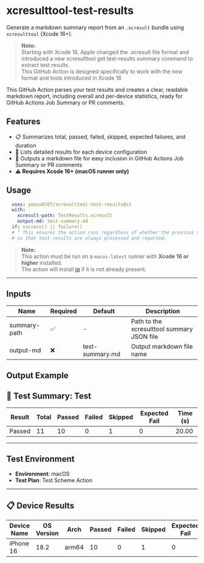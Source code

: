 # xcresulttool-test-results

Generate a markdown summary report from an `.xcresult` bundle using `xcresulttool` (Xcode 16+).

> **Note:**<br/>
> Starting with Xcode 16, Apple changed the .xcresult file format and introduced a new xcresulttool get test-results summary command to extract test results.<br/>
> This GitHub Action is designed specifically to work with the new format and tools introduced in Xcode 16

This GitHub Action parses your test results and creates a clear, readable markdown report, including overall and per-device statistics, ready for GitHub Actions Job Summary or PR comments.

## Features

- 📋 Summarizes total, passed, failed, skipped, expected failures, and duration
- 📱 Lists detailed results for each device configuration
- 📝 Outputs a markdown file for easy inclusion in GitHub Actions Job Summary or PR comments
- ⚠️ **Requires Xcode 16+ (macOS runner only)**

## Usage

```yaml
  uses: yeosu0107/xcresulttool-test-results@v1
  with:
    xcresult-path: TestResults.xcresult
    output-md: test-summary.md
  if: success() || failure()
  # ^ This ensures the action runs regardless of whether the previous test step passes or fails,
  # so that test results are always processed and reported.
```

> **Note:**<br/>
> This action must be run on a `macos-latest` runner with **Xcode 16 or higher** installed.<br/>
> The action will install [jq](https://stedolan.github.io/jq/) if it is not already present.

---

## Inputs

| Name         | Required | Default           | Description                                      |
|--------------|----------|-------------------|--------------------------------------------------|
| summary-path | ✅       | -                 | Path to the xcresulttool summary JSON file       |
| output-md    | ❌       | test-summary.md   | Output markdown file name                        |

## Output Example
## 🧪 Test Summary: Test

| Result | Total | Passed | Failed | Skipped | Expected Fail | Time (s) |
|--------|-------|--------|--------|---------|--------------|----------|
| Passed | 11    | 10     | 0      | 1       | 0            | 20.00    |

---

## Test Environment

- **Environment**: macOS
- **Test Plan**: Test Scheme Action

---

## 📋 Device Results

| Device Name | OS Version | Arch   | Passed | Failed | Skipped | Expected Fail | Time (s) | Total |
|-------------|-----------|--------|--------|--------|---------|--------------|----------|-------|
| iPhone 16   | 18.2      | arm64  | 10     | 0      | 1       | 0            | 20.00    | 11    |
